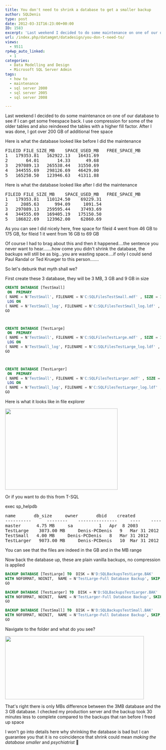 ```yaml
---
title: You don't need to shrink a database to get a smaller backup
author: SQLDenis
type: post
date: 2012-03-31T16:23:00+00:00
ID: 1583
excerpt: 'Last weekend I decided to do some maintenance on one of our database to see if I can get some freespace back. I use compression for some of the older tables and also reindexed the tables with a higher fill factor. After I was done, I got over 200 GB of&hellip;'
url: /index.php/datamgmt/datadesign/you-don-t-need-to/
views:
  - 9511
rp4wp_auto_linked:
  - 1
categories:
  - Data Modelling and Design
  - Microsoft SQL Server Admin
tags:
  - how to
  - maintenance
  - sql server 2000
  - sql server 2005
  - sql server 2008

---
```

Last weekend I decided to do some maintenance on one of our database to see if I can get some freespace back. I use compression for some of the older tables and also reindexed the tables with a higher fill factor. After I was done, I got over 200 GB of additional free space

Here is what the database looked like before I did the maintenance

<pre>FILEID	FILE_SIZE_MB	SPACE_USED_MB	FREE_SPACE_MB
1	179353.81	162922.13	16431.69
2	    64.01	    14.33	   49.68
3	297089.13	265538.44	31550.69
4	344555.69	298126.69	46429.00
5	165258.50	123946.63	41311.88</pre>

Here is what the database looked like after I did the maintenance

<pre>FILEID	FILE_SIZE_MB	SPACE_USED_MB	FREE_SPACE_MB
1	179353.81	110124.50	 69229.31
2	  2085.63	   994.09	  1091.54
3	297089.13	259595.44	 37493.69
4	344555.69	169405.19	175150.50
5	186822.69	123962.00	 62860.69</pre>

As you can see I did nicely here, free space for fileid 4 went from 46 GB to 175 GB, for fileid 1 it went from 16 GB to 69 GB

Of course I had to brag about this and then it happened....the sentence you never want to hear.......how come you didn't shrink the database, the backups will still be as big...you are wasting space....if only I could send Paul Randal or Ted Krueger to this person.......

So let's debunk that myth shall we?

First create these 3 database, they will be 3 MB, 3 GB and 9 GB in size

```sql
CREATE DATABASE [TestSmall]
 ON  PRIMARY 
( NAME = N'TestSmall', FILENAME = N'C:SQLFilesTestSmall.mdf' , SIZE = 3072KB , FILEGROWTH = 1024KB )
 LOG ON 
( NAME = N'TestSmall_log', FILENAME = N'C:SQLFilesTestSmall_log.ldf' , SIZE = 1024KB , FILEGROWTH = 10%)
GO



CREATE DATABASE [TestLarge]
 ON  PRIMARY 
( NAME = N'TestSmall', FILENAME = N'C:SQLFilesTestLarge.mdf' , SIZE = 3072MB , FILEGROWTH = 1024KB )
 LOG ON 
( NAME = N'TestSmall_log', FILENAME = N'C:SQLFilesTestLarge_log.ldf' , SIZE = 1024KB , FILEGROWTH = 10%)
GO



CREATE DATABASE [TestLarger]
 ON  PRIMARY 
( NAME = N'TestSmall', FILENAME = N'C:SQLFilesTestLarger.mdf' , SIZE = 9072MB , FILEGROWTH = 1024KB )
 LOG ON 
( NAME = N'TestSmall_log', FILENAME = N'C:SQLFilesTestLarger_log.ldf' , SIZE = 1024KB , FILEGROWTH = 10%)
GO
```

Here is what it looks like in file explorer

<div class="image_block">
  <a href="/wp-content/uploads/blogs/DataMgmt/Denis/sqlfilesorig.PNG?mtime=1333217594"><img alt="" src="/wp-content/uploads/blogs/DataMgmt/Denis/sqlfilesorig.PNG?mtime=1333217594" width="364" height="262" /></a>
</div>

Or if you want to do this from T-SQL

exec sp_helpdb 

<pre>name		db_size	    owner		dbid	created	
----------      --------    ---------------     ----    -----------
master		4.75 MB	    sa			1	Apr  8 2003	
TestLarge    3073.00 MB	    Denis-PCDenis	9	Mar 31 2012	
TestSmall	4.00 MB	    Denis-PCDenis	8	Mar 31 2012	
TestLarger   9073.00 MB	    Denis-PCDenis	10	Mar 31 2012</pre>

You can see that the files are indeed in the GB and in the MB range

Now back the database up, these are plain vanilla backups, no compression is applied

```sql
BACKUP DATABASE [TestLarge] TO  DISK = N'D:SQLBackupsTestLarge.BAK' 
WITH NOFORMAT, NOINIT,  NAME = N'TestLarge-Full Database Backup', SKIP, NOREWIND, NOUNLOAD,  STATS = 10
GO

BACKUP DATABASE [TestLarger] TO  DISK = N'D:SQLBackupsTestLarger.BAK' 
WITH NOFORMAT, NOINIT,  NAME = N'TestLarger-Full Database Backup', SKIP, NOREWIND, NOUNLOAD,  STATS = 10
GO

BACKUP DATABASE [TestSmall] TO  DISK = N'D:SQLBackupsTestSmall.BAK' 
WITH NOFORMAT, NOINIT,  NAME = N'TestLarge-Full Database Backup', SKIP, NOREWIND, NOUNLOAD,  STATS = 10
GO
```

Navigate to the folder and what do you see?

<div class="image_block">
  <a href="/wp-content/uploads/blogs/DataMgmt/Denis/sqlfiles.PNG?mtime=1333217577"><img alt="" src="/wp-content/uploads/blogs/DataMgmt/Denis/sqlfiles.PNG?mtime=1333217577" width="449" height="204" /></a>
</div>

That's right there is only MBs difference between the 3MB database and the 3 GB database. I checked my production server and the backup took 30 minutes less to complete compared to the backups that ran before I freed up space

I won't go into details here why shrinking the database is bad but I can guarantee you that it is no coincidence that shrink could mean _making the database smaller_ and _psychiatrist_ 🙂